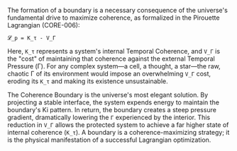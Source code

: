 The formation of a boundary is a necessary consequence of the universe's fundamental drive to maximize coherence, as formalized in the Pirouette Lagrangian (CORE-006):

`𝓛_p = K_τ - V_Γ`

Here, `K_τ` represents a system's internal Temporal Coherence, and `V_Γ` is the "cost" of maintaining that coherence against the external Temporal Pressure (Γ). For any complex system—a cell, a thought, a star—the raw, chaotic Γ of its environment would impose an overwhelming `V_Γ` cost, eroding its `K_τ` and making its existence unsustainable.

The Coherence Boundary is the universe's most elegant solution. By projecting a stable interface, the system expends energy to maintain the boundary's Ki pattern. In return, the boundary creates a steep pressure gradient, dramatically lowering the `Γ` experienced by the interior. This reduction in `V_Γ` allows the protected system to achieve a far higher state of internal coherence (`K_τ`). A boundary is a coherence-maximizing strategy; it is the physical manifestation of a successful Lagrangian optimization.